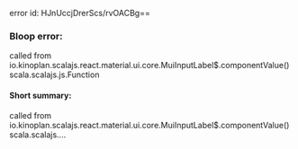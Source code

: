 error id: HJnUccjDrerScs/rvOACBg==
### Bloop error:

called from io.kinoplan.scalajs.react.material.ui.core.MuiInputLabel$.componentValue()scala.scalajs.js.Function
#### Short summary: 

called from io.kinoplan.scalajs.react.material.ui.core.MuiInputLabel$.componentValue()scala.scalajs....